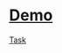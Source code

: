 [Demo](https://vladnew91-momentum.netlify.app)
=====
[Task](https://github.com/rolling-scopes-school/tasks/blob/master/tasks/ready-projects/momentum.md)
